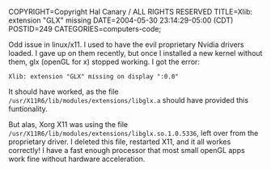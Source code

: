 COPYRIGHT=Copyright Hal Canary / ALL RIGHTS RESERVED
TITLE=Xlib:  extension "GLX" missing
DATE=2004-05-30 23:14:29-05:00 (CDT)
POSTID=249
CATEGORIES=computers-code;

Odd issue in linux/x11. I used to have the evil proprietary Nvidia drivers loaded. I gave up on them recently, but once I installed a new kernel without them, glx (openGL for x) stopped working. I got the error:

`Xlib: extension "GLX" missing on display ":0.0"`

It should have worked, as the file `/usr/X11R6/lib/modules/extensions/libglx.a` should have provided this funtionality.

But alas, Xorg X11 was using the file `/usr/X11R6/lib/modules/extensions/libglx.so.1.0.5336`, left over from the proprietary driver. I deleted this file, restarted X11, and it all workes correctly! I have a fast enough processor that most small openGL apps work fine without hardware acceleration.
